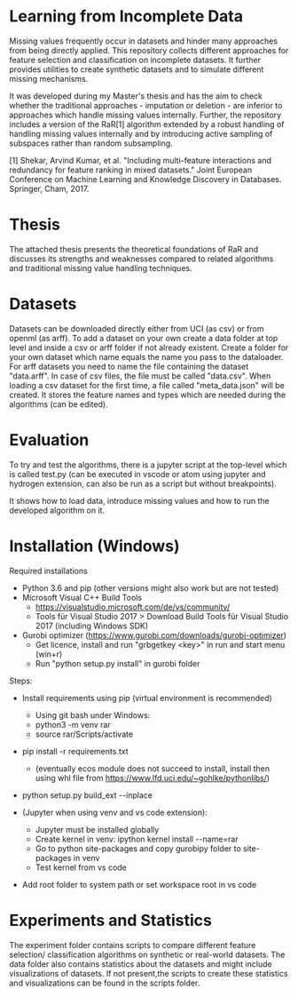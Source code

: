 # Learning from Incomplete Data

Missing values frequently occur in datasets and hinder many approaches from being directly applied. 
This repository collects different approaches for feature selection and classification on incomplete datasets. It further provides utilities to create synthetic datasets and to simulate different missing mechanisms.

It was developed during my Master's thesis and has the aim to check whether the traditional approaches - imputation or deletion - are inferior to approaches which handle missing values internally.
Further, the repository includes a version of the RaR[1] algorithm extended by a robust handling of handling missing values internally and by introducing active sampling of subspaces rather than random subsampling.

[1] Shekar, Arvind Kumar, et al. "Including multi-feature interactions and redundancy for feature ranking in mixed datasets." Joint European Conference on Machine Learning and Knowledge Discovery in Databases. Springer, Cham, 2017.

# Thesis

The attached thesis presents the theoretical foundations of RaR and discusses its strengths and weaknesses compared to related algorithms and traditional missing value handling techniques.

# Datasets

Datasets can be downloaded directly either from UCI (as csv) or from openml (as arff). To add a dataset on your own create a data folder at top level and inside a csv or arff folder if not already existent. Create a folder for your own dataset which name equals the name you pass to the dataloader. For arff datasets you need to name the file containing the dataset "data.arff". In case of csv files, the file must be called "data.csv". When loading a csv dataset for the first time, a file called "meta_data.json" will be created. It stores the feature names and types which are needed during the algorithms (can be edited).

# Evaluation

To try and test the algorithms, there is a jupyter script at the top-level which is called test.py (can be executed in vscode or atom using jupyter and hydrogen extension, can also be run as a script but without breakpoints). 

It shows how to load data, introduce missing values and how to run the developed algorithm on it.

# Installation (Windows)

Required installations
- Python 3.6 and pip (other versions might also work but are not tested)
- Microsoft Visual C++ Build Tools
    - https://visualstudio.microsoft.com/de/vs/community/
    - Tools für Visual Studio 2017 > Download Build Tools für Visual Studio 2017 (including Windows SDK)
- Gurobi optimizer (https://www.gurobi.com/downloads/gurobi-optimizer)
    - Get licence, install and run "grbgetkey \<key\>" in run and start menu (win+r)
    - Run "python setup.py install" in gurobi folder

Steps:
- Install requirements using pip (virtual environment is recommended)
    - Using git bash under Windows:
    - python3 -m venv rar
    - source rar/Scripts/activate
- pip install -r requirements.txt
    - (eventually ecos module does not succeed to install, install then using whl file from https://www.lfd.uci.edu/~gohlke/pythonlibs/)
- python setup.py build_ext --inplace

- (Jupyter when using venv and vs code extension):
    - Jupyter must be installed globally
    - Create kernel in venv: ipython kernel install --name=rar
    - Go to python site-packages and copy gurobipy folder to site-packages in venv
    - Test kernel from vs code

- Add root folder to system path or set workspace root in vs code

# Experiments and Statistics

The experiment folder contains scripts to compare different feature selection/ classification algorithms on synthetic or real-world datasets.
The data folder also contains statistics about the datasets and might include visualizations of datasets. If not present,the scripts to create these statistics and visualizations can be found in the scripts folder.

